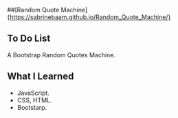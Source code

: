 ##[Random Quote Machine]{https://sabrinebaam.github.io/Random_Quote_Machine/}

## To Do List

A Bootstrap Random Quotes Machine.

## What I Learned

- JavaScript.
- CSS, HTML.
- Bootstarp.
